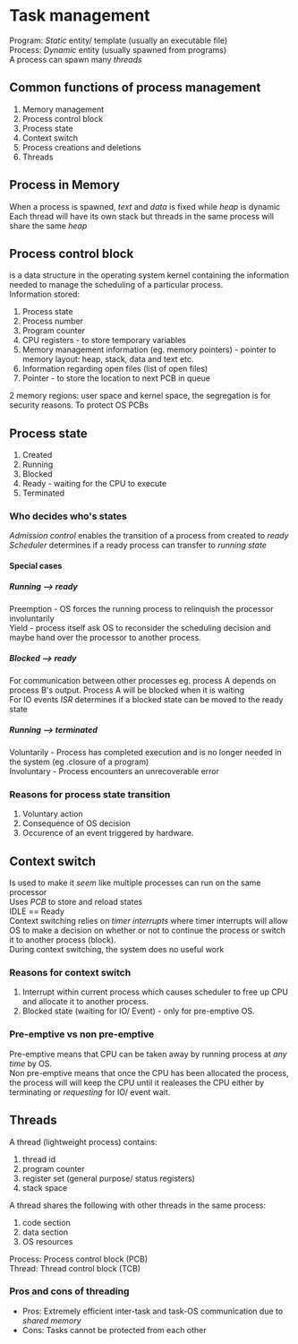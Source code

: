 # Task management

Program: *Static* entity/ template (usually an executable file)  
Process: *Dynamic* entity (usually spawned from programs)  
A process can spawn many *threads*

## Common functions of process management 
1. Memory management 
2. Process control block 
3. Process state
4. Context switch 
5. Process creations and deletions 
6. Threads


## Process in Memory
When a process is spawned, *text* and *data* is fixed while *heap* is dynamic  
Each thread will have its own stack but threads in the same process will share the same *heap*

## Process control block 
is a data structure in the operating system kernel containing the information needed to manage the scheduling of a particular process.  
Information stored: 
1. Process state
2. Process number
3. Program counter 
4. CPU registers - to store temporary variables
5. Memory management information (eg. memory pointers) - pointer to memory layout: heap, stack, data and text etc. 
6. Information regarding open files (list of open files)
7. Pointer - to store the location to next PCB in queue


2 memory regions: user space and kernel space, the segregation is for security reasons. To protect OS PCBs  

## Process state 
1. Created
2. Running
3. Blocked
4. Ready - waiting for the CPU to execute
5. Terminated

### Who decides who's states
*Admission control* enables the transition of a process from created to *ready*    
*Scheduler* determines if a ready process can transfer to *running state*  

#### Special cases
##### Running --> ready  
Preemption - OS forces the running process to relinquish the processor involuntarily  
Yield - process itself ask OS to reconsider the scheduling decision and maybe hand over the processor to another process.  

##### Blocked --> ready
For communication between other processes eg. process A depends on process B's output. Process A will be blocked when it is waiting  
For IO events *ISR* determines if a blocked state can be moved to the ready state  

##### Running --> terminated
Voluntarily - Process has completed execution and is no longer needed in the system (eg .closure of a program)  
Involuntary - Process encounters an unrecoverable error  

### Reasons for process state transition
1. Voluntary action
2. Consequence of OS decision
3. Occurence of an event triggered by hardware. 

## Context switch 
Is used to make it *seem* like multiple processes can run on the same processor  
Uses *PCB* to store and reload states  
IDLE == Ready  
Context switching relies on *timer interrupts* where timer interrupts will allow OS to make a decision on whether or not to continue the process or switch it to another process (block).  
During context switching, the system does no useful work  

### Reasons for context switch
1. Interrupt within current process which causes scheduler to free up CPU and allocate it to another process.
2. Blocked state (waiting for IO/ Event) - only for pre-emptive OS.

### Pre-emptive vs non pre-emptive
Pre-emptive means that CPU can be taken away by running process at *any time* by OS.  
Non pre-emptive means that once the CPU has been allocated the process, the process will will keep the CPU until it realeases the CPU either by terminating or *requesting* for IO/ event wait. 

## Threads

A thread (lightweight process) contains: 
1. thread id
2. program counter 
3. register set (general purpose/ status registers)
4. stack space

A thread shares the following with other threads in the same process: 
1. code section 
2. data section 
3. OS resources

Process: Process control block (PCB)  
Thread: Thread control block (TCB)  

### Pros and cons of threading 
- Pros: Extremely efficient inter-task and task-OS communication due to *shared memory*
- Cons: Tasks cannot be protected from each other
